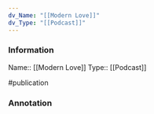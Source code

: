 ```yaml
---
dv_Name: "[[Modern Love]]"
dv_Type: "[[Podcast]]"
---
```

### Information

Name:: [[Modern Love]]
Type:: [[Podcast]]

#publication


### Annotation

